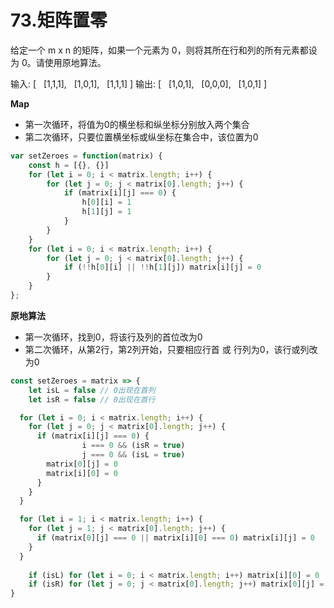 # 73.矩阵置零
给定一个 m x n 的矩阵，如果一个元素为 0，则将其所在行和列的所有元素都设为 0。请使用原地算法。

输入: 
[
  [1,1,1],
  [1,0,1],
  [1,1,1]
]
输出: 
[
  [1,0,1],
  [0,0,0],
  [1,0,1]
]

**Map**
- 第一次循环，将值为0的横坐标和纵坐标分别放入两个集合
- 第二次循环，只要位置横坐标或纵坐标在集合中，该位置为0
```js
var setZeroes = function(matrix) {
	const h = [{}, {}]
	for (let i = 0; i < matrix.length; i++) {
		for (let j = 0; j < matrix[0].length; j++) {
			if (matrix[i][j] === 0) {
				h[0][i] = 1
				h[1][j] = 1
			}
		}
	}
	for (let i = 0; i < matrix.length; i++) {
		for (let j = 0; j < matrix[0].length; j++) {
			if (!!h[0][i] || !!h[1][j]) matrix[i][j] = 0
		}
	}
};
```

**原地算法**
- 第一次循环，找到0，将该行及列的首位改为0
- 第二次循环，从第2行，第2列开始，只要相应行首 或 行列为0，该行或列改为0
```js
const setZeroes = matrix => {
	let isL = false // 0出现在首列
	let isR = false // 0出现在首行

  for (let i = 0; i < matrix.length; i++) {
    for (let j = 0; j < matrix[0].length; j++) {
      if (matrix[i][j] === 0) {
				i === 0 && (isR = true)
				j === 0 && (isL = true)
        matrix[0][j] = 0
        matrix[i][0] = 0
      }
    }
  }

  for (let i = 1; i < matrix.length; i++) {
    for (let j = 1; j < matrix[0].length; j++) {
      if (matrix[0][j] === 0 || matrix[i][0] === 0) matrix[i][j] = 0
    }
  }
	
	if (isL) for (let i = 0; i < matrix.length; i++) matrix[i][0] = 0
	if (isR) for (let j = 0; j < matrix[0].length; j++) matrix[0][j] = 0
}
```